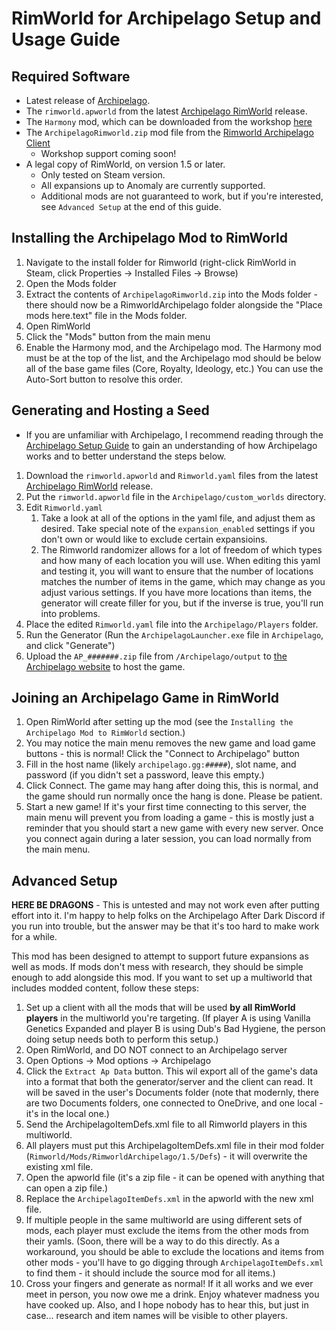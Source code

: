 # RimWorld for Archipelago Setup and Usage Guide

## Required Software
* Latest release of [Archipelago](https://github.com/ArchipelagoMW/Archipelago/releases).
* The `rimworld.apworld` from the latest [Archipelago RimWorld](https://github.com/PhantomOfAres/ArchipelagoRimworld/releases) release.
* The `Harmony` mod, which can be downloaded from the workshop [here](https://steamcommunity.com/workshop/filedetails/?id=2009463077)
* The `ArchipelagoRimworld.zip` mod file from the [Rimworld Archipelago Client](https://github.com/PhantomOfAres/RimworldArchipelagoClient)
    * Workshop support coming soon!
* A legal copy of RimWorld, on version 1.5 or later.
    * Only tested on Steam version.
    * All expansions up to Anomaly are currently supported.
    * Additional mods are not guaranteed to work, but if you're interested, see `Advanced Setup` at the end of this guide.

## Installing the Archipelago Mod to RimWorld
1. Navigate to the install folder for Rimworld (right-click RimWorld in Steam, click Properties -> Installed Files -> Browse)
2. Open the Mods folder
3. Extract the contents of `ArchipelagoRimworld.zip` into the Mods folder - there should now be a RimworldArchipelago folder alongside the "Place mods here.text" file in the Mods folder.
4. Open RimWorld
5. Click the "Mods" button from the main menu
6. Enable the Harmony mod, and the Archipelago mod. The Harmony mod must be at the top of the list, and the Archipelago mod should be below all of the base game files (Core, Royalty, Ideology, etc.) You can use the Auto-Sort button to resolve this order.

## Generating and Hosting a Seed
* If you are unfamiliar with Archipelago, I recommend reading through the [Archipelago Setup Guide](https://archipelago.gg/tutorial/Archipelago/setup/en) to gain an understanding of how Archipelago works and to better understand the steps below.
1. Download the `rimworld.apworld` and `Rimworld.yaml` files from the latest [Archipelago RimWorld](https://github.com/PhantomOfAres/ArchipelagoRimworld/releases) release.
2. Put the `rimworld.apworld` file in the `Archipelago/custom_worlds` directory.
3. Edit `Rimworld.yaml`
    1. Take a look at all of the options in the yaml file, and adjust them as desired. Take special note of the `expansion_enabled` settings if you don't own or would like to exclude certain expansioins.
    2. The Rimworld randomizer allows for a lot of freedom of which types and how many of each location you will use. When editing this yaml and testing it, you will want to ensure that the number of locations matches the number of items in the game, which may change as you adjust various settings. If you have more locations than items, the generator will create filler for you, but if the inverse is true, you'll run into problems.
4. Place the edited `Rimworld.yaml` file into the `Archipelago/Players` folder.
5. Run the Generator (Run the `ArchipelagoLauncher.exe` file in `Archipelago`, and click "Generate")
6. Upload the `AP_#######.zip` file from `/Archipelago/output` to [the Archipelago website](https://archipelago.gg/uploads) to host the game.

## Joining an Archipelago Game in RimWorld
1. Open RimWorld after setting up the mod (see the `Installing the Archipelago Mod to RimWorld` section.)
2. You may notice the main menu removes the new game and load game buttons - this is normal! Click the "Connect to Archipelago" button
3. Fill in the host name (likely `archipelago.gg:#####`), slot name, and password (if you didn't set a password, leave this empty.)
4. Click Connect. The game may hang after doing this, this is normal, and the game should run normally once the hang is done. Please be patient.
5. Start a new game! If it's your first time connecting to this server, the main menu will prevent you from loading a game - this is mostly just a reminder that you should start a new game with every new server. Once you connect again during a later session, you can load normally from the main menu.

## Advanced Setup
**HERE BE DRAGONS** - This is untested and may not work even after putting effort into it. I'm happy to help folks on the Archipelago After Dark Discord if you run into trouble, but the answer may be that it's too hard to make work for a while.

This mod has been designed to attempt to support future expansions as well as mods. If mods don't mess with research, they should be simple enough to add alongside this mod. If you want to set up a multiworld that includes modded content, follow these steps:
1. Set up a client with all the mods that will be used **by all RimWorld players** in the multiworld you're targeting. (If player A is using Vanilla Genetics Expanded and player B is using Dub's Bad Hygiene, the person doing setup needs both to perform this setup.)
2. Open RimWorld, and DO NOT connect to an Archipelago server
3. Open Options -> Mod options -> Archipelago
4. Click the `Extract Ap Data` button. This wil export all of the game's data into a format that both the generator/server and the client can read. It will be saved in the user's Documents folder (note that modernly, there are two Documents folders, one connected to OneDrive, and one local - it's in the local one.)
5. Send the ArchipelagoItemDefs.xml file to all Rimworld players in this multiworld.
6. All players must put this ArchipelagoItemDefs.xml file in their mod folder (`Rimworld/Mods/RimworldArchipelago/1.5/Defs`) - it will overwrite the existing xml file.
7. Open the apworld file (it's a zip file - it can be opened with anything that can open a zip file.)
8. Replace the `ArchipelagoItemDefs.xml` in the apworld with the new xml file.
9. If multiple people in the same multiworld are using different sets of mods, each player must exclude the items from the other mods from their yamls. (Soon, there will be a way to do this directly. As a workaround, you should be able to exclude the locations and items from other mods - you'll have to go digging through `ArchipelagoItemDefs.xml` to find them - it should include the source mod for all items.)
10. Cross your fingers and generate as normal! If it all works and we ever meet in person, you now owe me a drink. Enjoy whatever madness you have cooked up. Also, and I hope nobody has to hear this, but just in case... research and item names will be visible to other players.